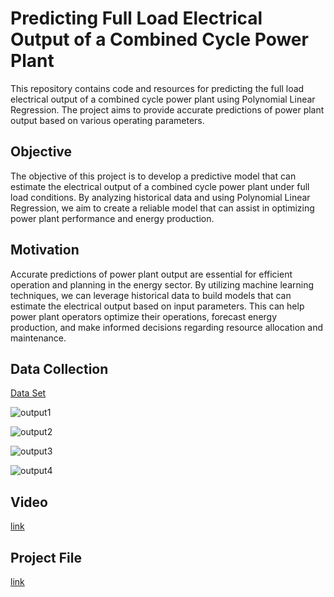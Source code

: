 # Predicting Full Load Electrical Output of a Combined Cycle Power Plant

This repository contains code and resources for predicting the full load electrical output of a combined cycle power plant using Polynomial Linear Regression. The project aims to provide accurate predictions of power plant output based on various operating parameters.

## Objective
The objective of this project is to develop a predictive model that can estimate the electrical output of a combined cycle power plant under full load conditions. By analyzing historical data and using Polynomial Linear Regression, we aim to create a reliable model that can assist in optimizing power plant performance and energy production.

## Motivation
Accurate predictions of power plant output are essential for efficient operation and planning in the energy sector. By utilizing machine learning techniques, we can leverage historical data to build models that can estimate the electrical output based on input parameters. This can help power plant operators optimize their operations, forecast energy production, and make informed decisions regarding resource allocation and maintenance.

## Data Collection
[Data Set](https://archive.ics.uci.edu/ml/datasets/combined+cycle+power+plant)

![output1](https://github.com/ankurmishra2502/AppliedDataScience--SmartInternz/assets/77336311/8a2491dc-4e7c-462e-9975-abe776e840ff)

![output2](https://github.com/ankurmishra2502/AppliedDataScience--SmartInternz/assets/77336311/1aa72218-e48b-4024-9995-dcf3e9af599a)

![output3](https://github.com/ankurmishra2502/AppliedDataScience--SmartInternz/assets/77336311/4025484c-8799-43c0-8155-854b750ec3a9)

![output4](https://github.com/ankurmishra2502/AppliedDataScience--SmartInternz/assets/77336311/76092b46-9aa4-4883-ae8b-bfb5cf306c60)

## Video
[link](https://drive.google.com/file/d/1c2i2PKRk1-XPODsx8m7ckcMFsCIWd-tS/view?usp=sharing)
## Project File
[link](https://shorturl.at/rvQ13)
